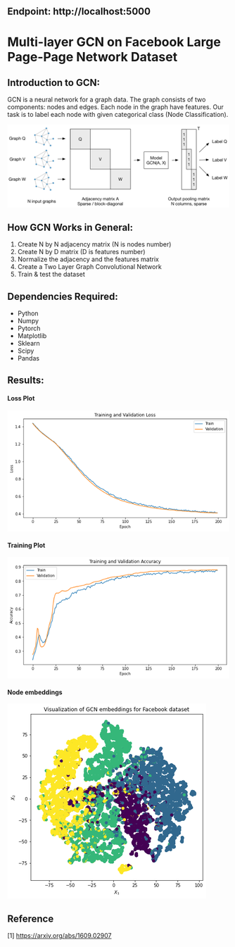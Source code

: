 ## Endpoint: http://localhost:5000

# Multi-layer GCN on Facebook Large Page-Page Network Dataset

## Introduction to GCN:
GCN is a neural network for a graph data. The graph consists of two components: nodes and edges. Each node in the graph have features. Our task is to label each node with given categorical class (Node Classification).

![GCN](./data/GCN.png)

## How GCN Works in General:
1. Create N by N adjacency matrix (N is nodes number)
2. Create N by D matrix (D is features number)
3. Normalize the adjacency and the features matrix
4. Create a Two Layer Graph Convolutional Network
5. Train & test the dataset

## Dependencies Required:
- Python
- Numpy
- Pytorch
- Matplotlib
- Sklearn
- Scipy
- Pandas

## Results:
#### Loss Plot
![GCN](./data/Loss.png)
#### Training Plot
![GCN](./data/Accuracy.png)
#### Node embeddings
![GCN](./data/Embedding.png)

## Reference
[1] https://arxiv.org/abs/1609.02907
